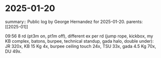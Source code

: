 #  2025-01-20

summary:: Public log by George Hernandez for 2025-01-20.
parents: [[2025-01]]

09:56 8 rd (pt3m on, pt1m off), different ex per rd (jump rope, kickbox, my KB complex, batons, burpee, technical standup, gada halo, double under): JR 320x, KB 15 Kg 4x, burpee ceiling touch 24x, TSU 33x, gada 4.5 Kg 70x, DU 49x.
